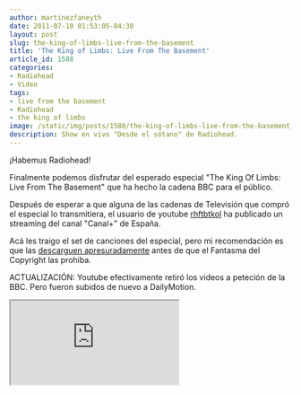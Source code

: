 ```yaml
---
author: martinezfaneyth
date: 2011-07-10 01:53:05-04:30
layout: post
slug: the-king-of-limbs-live-from-the-basement
title: 'The King of Limbs: Live From The Basement'
article_id: 1588
categories:
- Radiohead
- Video
tags:
- live from the basement
- Radiohead
- the king of limbs
image: /static/img/posts/1588/the-king-of-limbs-live-from-the-basement__1.jpg
description: Show en vivo "Desde el sótano" de Radiohead.
---
```


¡Habemus Radiohead!

Finalmente podemos disfrutar del esperado especial "The King Of Limbs: Live From The Basement" que ha hecho la cadena BBC para el público.

Después de esperar a que alguna de las cadenas de Televisión que compró el especial lo transmitiera, el usuario de youtube [rhftbtkol](http://www.youtube.com/user/rhftbtkol) ha publicado un streaming del canal "Canal+" de España.

Acá les traigo el set de canciones del especial, pero mi recomendación es que las [descarguen apresuradamente](http://addons.mozilla.org/es-ES/firefox/addon/easy-youtube-video-downl-10137/) antes de que el Fantasma del Copyright las prohiba.

ACTUALIZACIÓN: Youtube efectivamente retiró los videos a peteción de la BBC. Pero fueron subidos de nuevo a DailyMotion.

<iframe src="http://www.dailymotion.com/embed/video/xk6uv9?logo=0&amp;info=0&amp;quality=720"></iframe>
